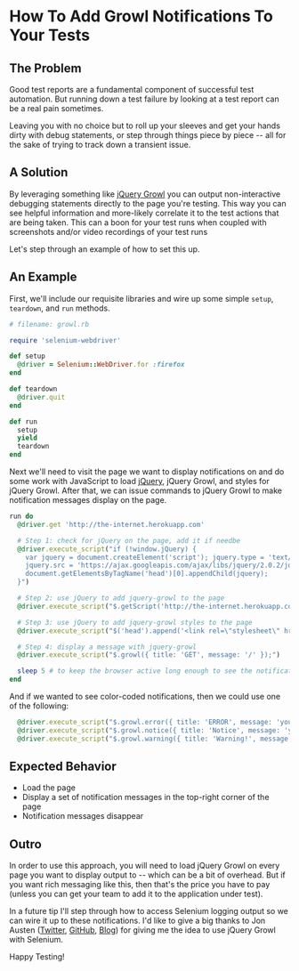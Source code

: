 # How To Add Growl Notifications To Your Tests

## The Problem

Good test reports are a fundamental component of successful test automation. But running down a test failure by looking at a test report can be a real pain sometimes.

Leaving you with no choice but to roll up your sleeves and get your hands dirty with debug statements, or step through things piece by piece -- all for the sake of trying to track down a transient issue.

## A Solution

By leveraging something like [jQuery Growl](http://ksylvest.github.io/jquery-growl/) you can output non-interactive debugging statements directly to the page you're testing. This way you can see helpful information and more-likely correlate it to the test actions that are being taken. This can a boon for your test runs when coupled with screenshots and/or video recordings of your test runs 

Let's step through an example of how to set this up.

## An Example

First, we'll include our requisite libraries and wire up some simple `setup`, `teardown`, and `run` methods.

```ruby
# filename: growl.rb

require 'selenium-webdriver'

def setup
  @driver = Selenium::WebDriver.for :firefox
end

def teardown
  @driver.quit
end

def run
  setup
  yield
  teardown
end
```

Next we'll need to visit the page we want to display notifications on and do some work with JavaScript to load [jQuery](http://jquery.com/), jQuery Growl, and styles for jQuery Growl. After that, we can issue commands to jQuery Growl to make notification messages display on the page.

```ruby
run do
  @driver.get 'http://the-internet.herokuapp.com'

  # Step 1: check for jQuery on the page, add it if needbe
  @driver.execute_script("if (!window.jQuery) {
    var jquery = document.createElement('script'); jquery.type = 'text/javascript';
    jquery.src = 'https://ajax.googleapis.com/ajax/libs/jquery/2.0.2/jquery.min.js';
    document.getElementsByTagName('head')[0].appendChild(jquery);
  }")

  # Step 2: use jQuery to add jquery-growl to the page
  @driver.execute_script("$.getScript('http://the-internet.herokuapp.com/js/vendor/jquery.growl.js')")

  # Step 3: use jQuery to add jquery-growl styles to the page
  @driver.execute_script("$('head').append('<link rel=\"stylesheet\" href=\"http://the-internet.herokuapp.com/css/jquery.growl.css\" type=\"text/css\" />');")

  # Step 4: display a message with jquery-growl
  @driver.execute_script("$.growl({ title: 'GET', message: '/' });")

  sleep 5 # to keep the browser active long enough to see the notifications
end
```

And if we wanted to see color-coded notifications, then we could use one of the following:

```ruby
  @driver.execute_script("$.growl.error({ title: 'ERROR', message: 'your error message goes here' });")
  @driver.execute_script("$.growl.notice({ title: 'Notice', message: 'your notice message goes here' });")
  @driver.execute_script("$.growl.warning({ title: 'Warning!', message: 'your warning message goes here' });")
```

## Expected Behavior

+ Load the page
+ Display a set of notification messages in the top-right corner of the page
+ Notification messages disappear

## Outro

In order to use this approach, you will need to load jQuery Growl on every page you want to display output to -- which can be a bit of overhead. But if you want rich messaging like this, then that's the price you have to pay (unless you can get your team to add it to the application under test).

In a future tip I'll step through how to access Selenium logging output so we can wire it up to these notifications.
I'd like to give a big thanks to Jon Austen ([Twitter](https://twitter.com/austenjt), [GitHub](https://github.com/djangofan), [Blog](http://jonausten.info/)) for giving me the idea to use jQuery Growl with Selenium.

Happy Testing!

